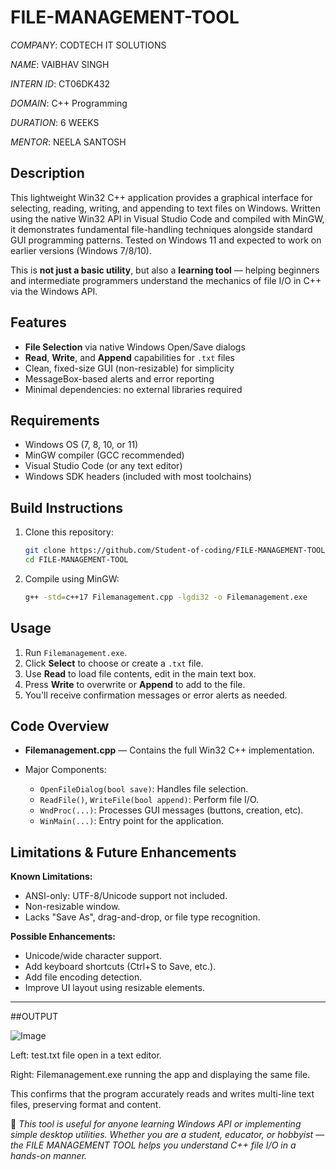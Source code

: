 # FILE-MANAGEMENT-TOOL

*COMPANY*: CODTECH IT SOLUTIONS

*NAME*: VAIBHAV SINGH

*INTERN ID*: CT06DK432

*DOMAIN*: C++ Programming

*DURATION*: 6 WEEKS

*MENTOR*: NEELA SANTOSH



## Description

This lightweight Win32 C++ application provides a graphical interface for selecting, reading, writing, and appending to text files on Windows.
Written using the native Win32 API in Visual Studio Code and compiled with MinGW, it demonstrates fundamental file-handling techniques alongside standard GUI programming patterns.
Tested on Windows 11 and expected to work on earlier versions (Windows 7/8/10).

This is **not just a basic utility**, but also a **learning tool** — helping beginners and intermediate programmers understand the mechanics of file I/O in C++ via the Windows API.

## Features

* **File Selection** via native Windows Open/Save dialogs
* **Read**, **Write**, and **Append** capabilities for `.txt` files
* Clean, fixed-size GUI (non-resizable) for simplicity
* MessageBox-based alerts and error reporting
* Minimal dependencies: no external libraries required


## Requirements

* Windows OS (7, 8, 10, or 11)
* MinGW compiler (GCC recommended)
* Visual Studio Code (or any text editor)
* Windows SDK headers (included with most toolchains)

## Build Instructions

1. Clone this repository:

   ```bash
   git clone https://github.com/Student-of-coding/FILE-MANAGEMENT-TOOL.git
   cd FILE-MANAGEMENT-TOOL
   ```
2. Compile using MinGW:

   ```bash
   g++ -std=c++17 Filemanagement.cpp -lgdi32 -o Filemanagement.exe
   ```

## Usage

1. Run `Filemanagement.exe`.
2. Click **Select** to choose or create a `.txt` file.
3. Use **Read** to load file contents, edit in the main text box.
4. Press **Write** to overwrite or **Append** to add to the file.
5. You'll receive confirmation messages or error alerts as needed.

## Code Overview

* **Filemanagement.cpp** — Contains the full Win32 C++ implementation.
* Major Components:

  * `OpenFileDialog(bool save)`: Handles file selection.
  * `ReadFile()`, `WriteFile(bool append)`: Perform file I/O.
  * `WndProc(...)`: Processes GUI messages (buttons, creation, etc).
  * `WinMain(...)`: Entry point for the application.

## Limitations & Future Enhancements

**Known Limitations:**

* ANSI-only: UTF-8/Unicode support not included.
* Non-resizable window.
* Lacks "Save As", drag-and-drop, or file type recognition.

**Possible Enhancements:**

* Unicode/wide character support.
* Add keyboard shortcuts (Ctrl+S to Save, etc.).
* Add file encoding detection.
* Improve UI layout using resizable elements.

---

##OUTPUT 

![Image](https://github.com/user-attachments/assets/7293c63c-78fc-423e-a521-1441b47c650a)

Left: test.txt file open in a text editor.

Right: Filemanagement.exe running the app and displaying the same file.

This confirms that the program accurately reads and writes multi-line text files, preserving format and content.

📌 *This tool is useful for anyone learning Windows API or implementing simple desktop utilities. Whether you are a student, educator, or hobbyist — the FILE MANAGEMENT TOOL helps you understand C++ file I/O in a hands-on manner.*
